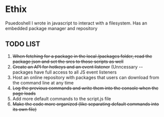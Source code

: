 # Ethix
Psuedoshell I wrote in javascript to interact with a filesystem. Has an embedded package manager and repository

## TODO LIST
1) ~~When fetching for a package in the local /packages folder, read the package json and set the srcs to those scripts as well~~
2) ~~Create an API for hotkeys and an event listener~~ (Unncessary -- packages have full access to all JS event listeners
3) Host an online repository with packages that users can download from the command line at any time
4) ~~Log the previous commands and write them into the console when the page loads~~
5) Add more default commands to the script.js file
6) ~~Make the code more organized (like separating default commands into its own file)~~
